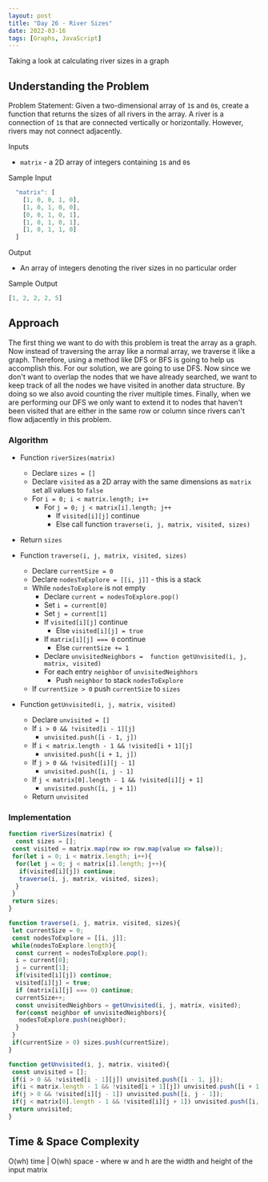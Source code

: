 ```yaml
---
layout: post
title: "Day 26 - River Sizes"
date: 2022-03-16
tags: [Graphs, JavaScript]
---
```


Taking a look at calculating river sizes in a graph

## Understanding the Problem

Problem Statement: Given a two-dimensional array of `1`s and `0`s, create a function that returns the sizes of all rivers in the array. A river is a connection of `1`s that are connected vertically or horizontally. However, rivers may not connect adjacently.

Inputs

* `matrix` - a 2D array of integers containing `1`s and `0`s

Sample Input

```js
  "matrix": [
    [1, 0, 0, 1, 0],
    [1, 0, 1, 0, 0],
    [0, 0, 1, 0, 1],
    [1, 0, 1, 0, 1],
    [1, 0, 1, 1, 0]
  ]
```

Output

* An array of integers denoting the river sizes in no particular order

Sample Output

```js
[1, 2, 2, 2, 5]
```

## Approach

The first thing we want to do with this problem is treat the array as a graph. Now instead of traversing the array like a normal array, we traverse it like a graph. Therefore, using a method like DFS or BFS is going to help us accomplish this. For our solution, we are going to use DFS. Now since we don't want to overlap the nodes that we have already searched, we want to keep track of all the nodes we have visited in another data structure. By doing so we also avoid counting the river multiple times. Finally, when we are performing our DFS we only want to extend it to nodes that haven't been visited that are either in the same row or column since rivers can't flow adjacently in this problem.

### Algorithm

* Function `riverSizes(matrix)`
  * Declare `sizes = []`
  * Declare `visited` as a 2D array with the same dimensions as `matrix` set all values to `false`
  * For `i = 0; i < matrix.length; i++`
    * For `j = 0; j < matrix[i].length; j++`
      * If `visited[i][j]` continue
      * Else call function `traverse(i, j, matrix, visited, sizes)`
* Return `sizes`

* Function `traverse(i, j, matrix, visited, sizes)`
  * Declare `currentSize = 0`
  * Declare `nodesToExplore = [[i, j]]` - this is a stack
  * While `nodesToExplore` is not empty
    * Declare `current = nodesToExplore.pop()`
    * Set `i = current[0]`
    * Set `j = current[1]`
    * If `visited[i][j]` continue
      * Else `visited[i][j] = true`
    * If `matrix[i][j] === 0` continue
      * Else `currentSize += 1`
    * Declare `unvisitedNeighbors =  function getUnvisited(i, j, matrix, visited)`
    * For each entry `neighbor` of `unvisitedNeighhors`
      * Push `neighbor` to stack `nodesToExplore`
  * If `currentSize > 0` push `currentSize` to `sizes`

* Function `getUnvisited(i, j, matrix, visited)`
  * Declare `unvisited = []`
  * If `i > 0 && !visited[i - 1][j]`
    * `unvisited.push([i - 1, j])`
  * If `i < matrix.length - 1 && !visited[i + 1][j]`
    * `unvisited.push([i + 1, j])`
  * If `j > 0 && !visited[i][j - 1]`
    * `unvisited.push([i, j - 1]`
  * If `j < matrix[0].length - 1 && !visited[i][j + 1]`
    * `unvisited.push([i, j + 1])`
  * Return `unvisited`

### Implementation

```js
function riverSizes(matrix) {
  const sizes = [];
 const visited = matrix.map(row => row.map(value => false));
 for(let i = 0; i < matrix.length; i++){
  for(let j = 0; j < matrix[i].length; j++){
   if(visited[i][j]) continue;  
   traverse(i, j, matrix, visited, sizes);
  }
 }
 return sizes;
}

function traverse(i, j, matrix, visited, sizes){
 let currentSize = 0;
 const nodesToExplore = [[i, j]];
 while(nodesToExplore.length){
  const current = nodesToExplore.pop();
  i = current[0];
  j = current[1];
  if(visited[i][j]) continue;
  visited[i][j] = true;
  if (matrix[i][j] === 0) continue;
  currentSize++;
  const unvisitedNeighbors = getUnvisited(i, j, matrix, visited);
  for(const neighbor of unvisitedNeighbors){
   nodesToExplore.push(neighbor);
  }
 }
 if(currentSize > 0) sizes.push(currentSize);
}

function getUnvisited(i, j, matrix, visited){
 const unvisited = [];
 if(i > 0 && !visited[i - 1][j]) unvisited.push([i - 1, j]);
 if(i < matrix.length - 1 && !visited[i + 1][j]) unvisited.push([i + 1, j]);
 if(j > 0 && !visited[i][j - 1]) unvisited.push([i, j - 1]);
 if(j < matrix[0].length - 1 && !visited[i][j + 1]) unvisited.push([i, j + 1]);
 return unvisited;
}
```

## Time & Space Complexity

O(wh) time | O(wh) space - where w and h are the width and height of the input matrix
